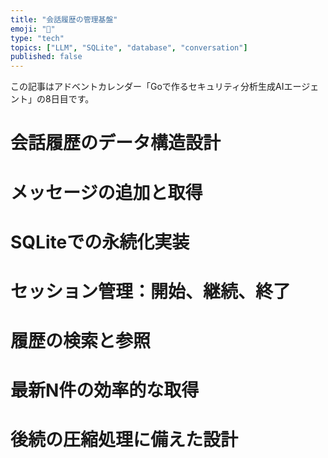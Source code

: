 ```yaml
---
title: "会話履歴の管理基盤"
emoji: "💬"
type: "tech"
topics: ["LLM", "SQLite", "database", "conversation"]
published: false
---
```


この記事はアドベントカレンダー「Goで作るセキュリティ分析生成AIエージェント」の8日目です。

# 会話履歴のデータ構造設計

# メッセージの追加と取得

# SQLiteでの永続化実装

# セッション管理：開始、継続、終了

# 履歴の検索と参照

# 最新N件の効率的な取得

# 後続の圧縮処理に備えた設計
